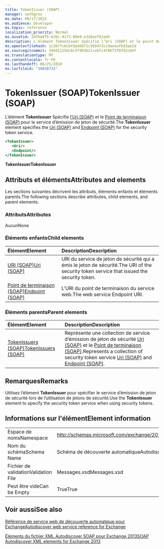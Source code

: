 ```yaml
---
title: TokenIssuer (SOAP)
manager: sethgros
ms.date: 09/17/2015
ms.audience: Developer
ms.topic: reference
localization_priority: Normal
ms.assetid: 2d7be675-626c-4173-89e9-e32beef81ad5
description: L’élément TokenIssuer Spécifie l’Uri (SOAP) et le point de terminaison (SOAP) pour le service d’émission de jeton de sécurité.
ms.openlocfilehash: 1c267fc6cbfdadd471c568473cc9aeeafb43ae2d
ms.sourcegitcommit: 34041125dc8c5f993b21cebfc4f8b72f0fd2cb6f
ms.translationtype: MT
ms.contentlocale: fr-FR
ms.lasthandoff: 06/25/2018
ms.locfileid: "19838732"
---
```

# <a name="tokenissuer-soap"></a><span data-ttu-id="22530-103">TokenIssuer (SOAP)</span><span class="sxs-lookup"><span data-stu-id="22530-103">TokenIssuer (SOAP)</span></span>

<span data-ttu-id="22530-104">L’élément **TokenIssuer** Spécifie [l’Uri (SOAP)](uri-soap.md) et le [Point de terminaison (SOAP)](endpoint-soap.md) pour le service d’émission de jeton de sécurité.</span><span class="sxs-lookup"><span data-stu-id="22530-104">The **TokenIssuer** element specifies the [Uri (SOAP)](uri-soap.md) and [Endpoint (SOAP)](endpoint-soap.md) for the security token service.</span></span> 
  
```XML
<TokenIssuer>
   <Uri/>
   <Endpoint/>
</TokenIssuer>
```

 <span data-ttu-id="22530-105">**TokenIssuer**</span><span class="sxs-lookup"><span data-stu-id="22530-105">**TokenIssuer**</span></span>
## <a name="attributes-and-elements"></a><span data-ttu-id="22530-106">Attributs et éléments</span><span class="sxs-lookup"><span data-stu-id="22530-106">Attributes and elements</span></span>

<span data-ttu-id="22530-107">Les sections suivantes décrivent les attributs, éléments enfants et éléments parents.</span><span class="sxs-lookup"><span data-stu-id="22530-107">The following sections describe attributes, child elements, and parent elements.</span></span>
  
### <a name="attributes"></a><span data-ttu-id="22530-108">Attributs</span><span class="sxs-lookup"><span data-stu-id="22530-108">Attributes</span></span>

<span data-ttu-id="22530-109">Aucun</span><span class="sxs-lookup"><span data-stu-id="22530-109">None</span></span>
  
### <a name="child-elements"></a><span data-ttu-id="22530-110">Éléments enfants</span><span class="sxs-lookup"><span data-stu-id="22530-110">Child elements</span></span>

|<span data-ttu-id="22530-111">**Élément**</span><span class="sxs-lookup"><span data-stu-id="22530-111">**Element**</span></span>|<span data-ttu-id="22530-112">**Description**</span><span class="sxs-lookup"><span data-stu-id="22530-112">**Description**</span></span>|
|:-----|:-----|
|[<span data-ttu-id="22530-113">URI (SOAP)</span><span class="sxs-lookup"><span data-stu-id="22530-113">Uri (SOAP)</span></span>](uri-soap.md) <br/> |<span data-ttu-id="22530-114">URI du service de jeton de sécurité qui a émis le jeton de sécurité.</span><span class="sxs-lookup"><span data-stu-id="22530-114">The URI of the security token service that issued the security token.</span></span>  <br/> |
|[<span data-ttu-id="22530-115">Point de terminaison (SOAP)</span><span class="sxs-lookup"><span data-stu-id="22530-115">Endpoint (SOAP)</span></span>](endpoint-soap.md) <br/> |<span data-ttu-id="22530-116">L’URI du point de terminaison du service web.</span><span class="sxs-lookup"><span data-stu-id="22530-116">The web service Endpoint URI.</span></span>  <br/> |
   
### <a name="parent-elements"></a><span data-ttu-id="22530-117">Éléments parents</span><span class="sxs-lookup"><span data-stu-id="22530-117">Parent elements</span></span>

|<span data-ttu-id="22530-118">**Élément**</span><span class="sxs-lookup"><span data-stu-id="22530-118">**Element**</span></span>|<span data-ttu-id="22530-119">**Description**</span><span class="sxs-lookup"><span data-stu-id="22530-119">**Description**</span></span>|
|:-----|:-----|
|[<span data-ttu-id="22530-120">TokenIssuers (SOAP)</span><span class="sxs-lookup"><span data-stu-id="22530-120">TokenIssuers (SOAP)</span></span>](tokenissuers-soap.md) <br/> |<span data-ttu-id="22530-121">Représente une collection de service d’émission de jeton de sécurité [Uri (SOAP)](uri-soap.md) et le [Point de terminaison (SOAP)](endpoint-soap.md).</span><span class="sxs-lookup"><span data-stu-id="22530-121">Represents a collection of security token service [Uri (SOAP)](uri-soap.md) and [Endpoint (SOAP)](endpoint-soap.md).</span></span>  <br/> |
   
## <a name="remarks"></a><span data-ttu-id="22530-122">Remarques</span><span class="sxs-lookup"><span data-stu-id="22530-122">Remarks</span></span>

<span data-ttu-id="22530-123">Utilisez l’élément **TokenIssuer** pour spécifier le service d’émission de jeton de sécurité lors de l’utilisation de jetons de sécurité.</span><span class="sxs-lookup"><span data-stu-id="22530-123">Use the **TokenIssuer** element to specify the security token service when using security tokens.</span></span> 
  
## <a name="element-information"></a><span data-ttu-id="22530-124">Informations sur l'élément</span><span class="sxs-lookup"><span data-stu-id="22530-124">Element information</span></span>

|||
|:-----|:-----|
|<span data-ttu-id="22530-125">Espace de noms</span><span class="sxs-lookup"><span data-stu-id="22530-125">Namespace</span></span>  <br/> |http://schemas.microsoft.com/exchange/2010/Autodiscover  <br/> |
|<span data-ttu-id="22530-126">Nom du schéma</span><span class="sxs-lookup"><span data-stu-id="22530-126">Schema Name</span></span>  <br/> |<span data-ttu-id="22530-127">Schéma de découverte automatique</span><span class="sxs-lookup"><span data-stu-id="22530-127">Autodiscover schema</span></span>  <br/> |
|<span data-ttu-id="22530-128">Fichier de validation</span><span class="sxs-lookup"><span data-stu-id="22530-128">Validation File</span></span>  <br/> |<span data-ttu-id="22530-129">Messages.xsd</span><span class="sxs-lookup"><span data-stu-id="22530-129">Messages.xsd</span></span>  <br/> |
|<span data-ttu-id="22530-130">Peut être vide</span><span class="sxs-lookup"><span data-stu-id="22530-130">Can be Empty</span></span>  <br/> |<span data-ttu-id="22530-131">True</span><span class="sxs-lookup"><span data-stu-id="22530-131">True</span></span>  <br/> |
   
## <a name="see-also"></a><span data-ttu-id="22530-132">Voir aussi</span><span class="sxs-lookup"><span data-stu-id="22530-132">See also</span></span>



[<span data-ttu-id="22530-133">Référence de service web de découverte automatique pour Exchange</span><span class="sxs-lookup"><span data-stu-id="22530-133">Autodiscover web service reference for Exchange</span></span>](autodiscover-web-service-reference-for-exchange.md)
  
[<span data-ttu-id="22530-134">Éléments du fichier XML Autodiscover SOAP pour Exchange 2013</span><span class="sxs-lookup"><span data-stu-id="22530-134">SOAP Autodiscover XML elements for Exchange 2013</span></span>](soap-autodiscover-xml-elements-for-exchange-2013.md)

